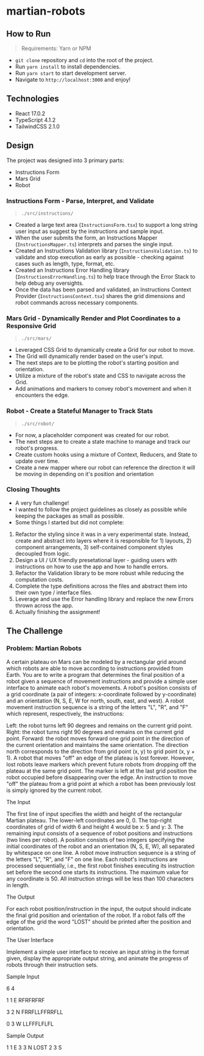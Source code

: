 # martian-robots

## How to Run

> Requirements: Yarn or NPM

- `git clone` repository and `cd` into the root of the project.
- Run `yarn install` to install dependencies.
- Run `yarn start` to start development server.
- Navigate to `http://localhost:3000` and enjoy!

## Technologies

- React 17.0.2
- TypeScript 4.1.2
- TailwindCSS 2.1.0

## Design

The project was designed into 3 primary parts:

- Instructions Form
- Mars Grid
- Robot

### Instructions Form - Parse, Interpret, and Validate

> `./src/instructions/`

- Created a large text area (`InstructionsForm.tsx`) to support a long string user input as suggest by the instructions and sample input.
- When the user submits the form, an Instructions Mapper (`InstructionsMapper.ts`) interprets and parses the single input.
- Created an Instructions Validation library (`InstructionsValidation.ts`) to validate and stop execution as early as possible - checking against cases such as length, type, format, etc.
- Created an Instructions Error Handling library (`InstructionsErrorHandling.ts`) to help trace through the Error Stack to help debug any oversights.
- Once the data has been parsed and validated, an Instructions Context Provider (`InstructionsContext.tsx`) shares the grid dimensions and robot commands across necessary components.

### Mars Grid - Dynamically Render and Plot Coordinates to a Responsive Grid

> `./src/mars/`

- Leveraged CSS Grid to dynamically create a Grid for our robot to move.
- The Grid will dynamically render based on the user's input.
- The next steps are to be plotting the robot's starting position and orientation.
- Utilize a mixture of the robot's state and CSS to navigate across the Grid.
- Add animations and markers to convey robot's movement and when it encounters the edge.

### Robot - Create a Stateful Manager to Track Stats

> `./src/robot/`

- For now, a placeholder component was created for our robot.
- The next steps are to create a state machine to manage and track our robot's progress.
- Create custom hooks using a mixture of Context, Reducers, and State to update over time.
- Create a new mapper where our robot can reference the direction it will be moving in depending on it's position and orientation

### Closing Thoughts

- A very fun challenge!
- I wanted to follow the project guidelines as closely as possible while keeping the packages as small as possible.
- Some things I started but did not complete:

1. Refactor the styling since it was in a very experimental state. Instead, create and abstract into layers where it is responsible for 1) layouts, 2) component arrangements, 3) self-contained component styles decoupled from logic.
2. Design a UI / UX friendly presetational layer - guiding users with instructions on how to use the app and how to handle errors.
3. Refactor the Validation library to be more robust while reducing the computation costs.
4. Complete the type definitions across the files and abstract them into their own type / interface files.
5. Leverage and use the Error handling library and replace the new Errors thrown across the app.
6. Actually finishing the assignment!

## The Challenge

### Problem: Martian Robots

A certain plateau on Mars can be modeled by a rectangular grid around which robots are able to move according to instructions provided from Earth. You are to write a program that determines the final position of a robot given a sequence of movement instructions and provide a simple user interface to animate each robot's movements. A robot's position consists of a grid coordinate (a pair of integers: x-coordinate followed by y-coordinate) and an orientation (N, S, E, W for north, south, east, and west). A robot movement instruction sequence is a string of the letters "L", "R", and "F" which represent, respectively, the instructions:

Left: the robot turns left 90 degrees and remains on the current grid point.
Right: the robot turns right 90 degrees and remains on the current grid point.
Forward: the robot moves forward one grid point in the direction of the current orientation and maintains the same orientation.
The direction north corresponds to the direction from grid point (x, y) to grid point (x, y + 1). A robot that moves "off" an edge of the plateau is lost forever. However, lost robots leave markers which prevent future robots from dropping off the plateau at the same grid point. The marker is left at the last grid position the robot occupied before disappearing over the edge. An instruction to move "off" the plateau from a grid point at which a robot has been previously lost is simply ignored by the current robot.

The Input

The first line of input specifies the width and height of the rectangular Martian plateau. The lower-left coordinates are 0, 0. The top-right coordinates of grid of width 6 and height 4 would be x: 5 and y: 3. The remaining input consists of a sequence of robot positions and instructions (two lines per robot). A position consists of two integers specifying the initial coordinates of the robot and an orientation (N, S, E, W), all separated by whitespace on one line. A robot move instruction sequence is a string of the letters "L", "R", and "F" on one line. Each robot's instructions are processed sequentially, i.e., the first robot finishes executing its instruction set before the second one starts its instructions. The maximum value for any coordinate is 50. All instruction strings will be less than 100 characters in length.

The Output

For each robot position/instruction in the input, the output should indicate the final grid position and orientation of the robot. If a robot falls off the edge of the grid the word "LOST" should be printed after the position and orientation.

The User Interface

Implement a simple user interface to receive an input string in the format given, display the appropriate output string, and animate the progress of robots through their instruction sets.

Sample Input

6 4

1 1 E
RFRFRFRF

3 2 N
FRRFLLFFRRFLL

0 3 W
LLFFFLFLFL

Sample Output

1 1 E
3 3 N LOST
2 3 S
